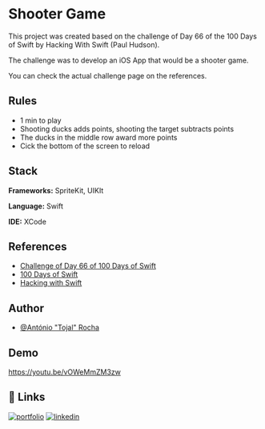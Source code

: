 
# Shooter Game

This project was created based on the challenge of Day 66 of the 100 Days of Swift by Hacking With Swift (Paul Hudson).

The challenge was to develop an iOS App that would be a shooter game.

You can check the actual challenge page on the references.



## Rules

- 1 min to play
- Shooting ducks adds points, shooting the target subtracts points
- The ducks in the middle row award more points
- Cick the bottom of the screen to reload


## Stack

**Frameworks:** SpriteKit, UIKIt

**Language:** Swift

**IDE:** XCode


## References

 - [Challenge of Day 66 of 100 Days of Swift](https://www.hackingwithswift.com/guide/7/3/challenge)
 - [100 Days of Swift](https://www.hackingwithswift.com/100/)
 - [Hacking with Swift](https://www.hackingwithswift.com/)


## Author

- [@António "Tojal" Rocha](https://github.com/T0jal)


## Demo

https://youtu.be/vOWeMmZM3zw

## 🔗 Links
[![portfolio](https://img.shields.io/badge/my_portfolio-000?style=for-the-badge&logo=ko-fi&logoColor=white)](https://tojal.pt/)
[![linkedin](https://img.shields.io/badge/linkedin-0A66C2?style=for-the-badge&logo=linkedin&logoColor=white)](https://www.linkedin.com/in/antoniopedrosilvarocha)
